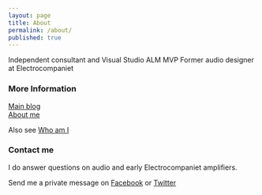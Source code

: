 ```yaml
---
layout: page
title: About
permalink: /about/
published: true
---
```



Independent consultant and Visual Studio ALM MVP
Former audio designer at Electrocompaniet


### More Information

[Main blog](http://hermit.no)   
[About me](http://about.me/terjes)

Also see [Who am I](whoami.htm)


### Contact me
I do answer questions on audio and early  Electrocompaniet amplifiers. 

Send me a private message on [Facebook](http://facebook.com/Terje.Sandstrom) or [Twitter](http://twitter.com/OsirisTerje)

